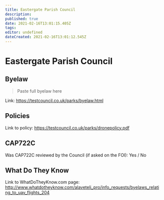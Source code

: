 ```yaml
---
title: Eastergate Parish Council
description: 
published: true
date: 2021-02-16T13:01:15.405Z
tags: 
editor: undefined
dateCreated: 2021-02-16T13:01:12.545Z
---
```


# Eastergate Parish Council


## Byelaw
> Paste full byelaw here

Link:
https://testcouncil.co.uk/parks/byelaw.html

## Policies
Link to policy:
https://testcouncil.co.uk/parks/dronepolicy.pdf

## CAP722C

Was CAP722C reviewed by the Council (if asked on the FOI): Yes / No

## What Do They Know

Link to WhatDoTheyKnow.com page:
http://www.whatdotheyknow.com/alaveteli_pro/info_requests/byelaws_relating_to_uav_flights_204

